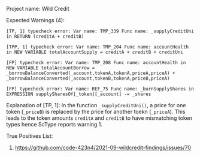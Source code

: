 Project name: Wild Credit

Expected Warnings (4):
```
[TP, 1] typecheck error: Var name: TMP_339 Func name: _supplyCreditUni in RETURN (creditA + creditB)

[TPP, 1] typecheck error: Var name: TMP_204 Func name: accountHealth in NEW VARIABLE totalAccountSupply = creditA + creditB + creditUni

[FP] typecheck error: Var name: TMP_208 Func name: accountHealth in NEW VARIABLE totalAccountBorrow = _borrowBalanceConverted(_account,tokenA,tokenA,priceA,priceA) + _borrowBalanceConverted(_account,tokenB,tokenA,priceB,priceA)

[FP] typecheck error: Var name: REF_75 Func name: _burnSupplyShares in EXPRESSION supplySharesOf[_token][_account] -= _shares
```

Explanation of [TP, 1]: In the function `_supplyCreditUni()`, a price for one token (`_priceB`) is replaced by the price for another toekn (`_priceA`). This leads to the token amounts `creditA` and `creditB` to have mismatching token types hence ScType reports warning 1. 

True Positives List:
1) https://github.com/code-423n4/2021-09-wildcredit-findings/issues/70

